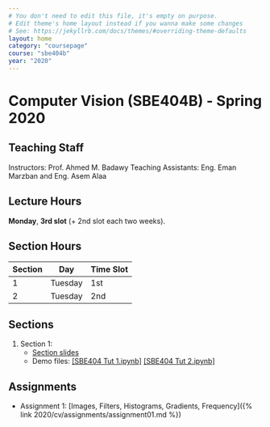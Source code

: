 ```yaml
---
# You don't need to edit this file, it's empty on purpose.
# Edit theme's home layout instead if you wanna make some changes
# See: https://jekyllrb.com/docs/themes/#overriding-theme-defaults
layout: home
category: "coursepage"
course: "sbe404b"
year: "2020"
---
```


# Computer Vision \(SBE404B\) - Spring 2020

## Teaching Staff

Instructors: Prof. Ahmed M. Badawy
Teaching Assistants: Eng. Eman Marzban and Eng. Asem Alaa

## Lecture Hours

**Monday**, **3rd slot** (+ 2nd slot each two weeks).

## Section Hours

| Section | Day | Time Slot |
|---------|-----|-----------|
|   1     | Tuesday | 1st |
|   2     | Tuesday | 2nd |

## Sections

1. Section 1:
    * [Section slides](https://github.com/emanmarzban/Computer-Vision-2020/blob/master/Tutorial1.pdf)
    * Demo files: [\[SBE404 Tut 1.ipynb\]](https://github.com/emanmarzban/Computer-Vision-2020/blob/master/SBE404%20Tut%201.ipynb) [\[SBE404 Tut 2.ipynb\]](https://github.com/emanmarzban/Computer-Vision-2020/blob/master/SBE404%20Tut%202.ipynb)

## Assignments

* Assignment 1: [Images, Filters, Histograms, Gradients, Frequency]({% link 2020/cv/assignments/assignment01.md %})